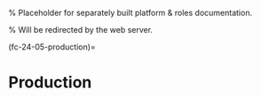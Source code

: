 % Placeholder for separately built platform & roles documentation.

% Will be redirected by the web server.

(fc-24-05-production)=

# Production
